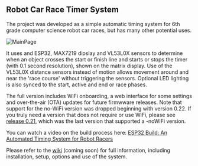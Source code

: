 ## Robot Car Race Timer System
The project was developed as a simple automatic timing system for 6th grade computer science robot car races, but has many other potential uses.

![MainPage](https://github.com/user-attachments/assets/3a7efcf0-fd8a-4053-9d66-3ea6d5c9c996)

It uses and ESP32, MAX7219 dipslay and VL53L0X sensors to determine when an object crosses the start or finish line and starts or stops the timer (with 0.1 second resolution), shown on the matrix display.  Use of the VL53L0X distance sensors instead of motion allows movement around and near the 'race course' without triggering the sensors.  Optional LED lighting is also synced to the start, active and end or race phases.

The full version includes WiFi onboarding, a web interface for some settings and over-the-air (OTA) updates for future firmwware releases.  Note that support for the no-WiFi version was dropped beginning with version 0.22.  If you truly need a version that does not require or use WiFi, please see [release 0.21](https://github.com/Resinchem/Robot-Car-Timer/releases/tag/v0.21), which was the last version that supported a -noWiFi version.

You can watch a video on the build process here: [ESP32 Build: An Automated Timing System for Robot Racers](https://youtu.be/EBmh5WEJYhU)

Please refer to the [wiki](https://github.com/Resinchem/Robot-Car-Timer/wiki) (coming soon) for full information, including installation, setup, options and use of the system.
